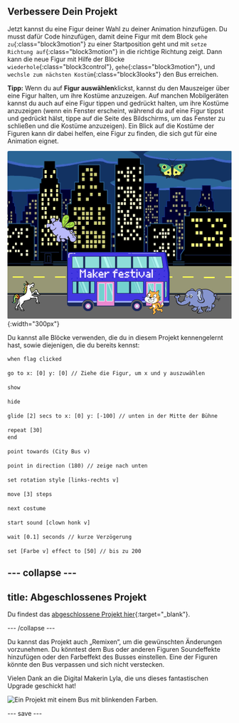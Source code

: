 ## Verbessere Dein Projekt

Jetzt kannst du eine Figur deiner Wahl zu deiner Animation hinzufügen. Du musst dafür Code hinzufügen, damit deine Figur mit dem Block `gehe zu`{:class="block3motion"} zu einer Startposition geht und mit `setze Richtung auf`{:class="block3motion"} in die richtige Richtung zeigt. Dann kann die neue Figur mit Hilfe der Blöcke `wiederhole`{:class="block3control"}, `gehe`{:class="block3motion"}, und `wechsle zum nächsten Kostüm`{:class="block3looks"} den Bus erreichen.

**Tipp:** Wenn du auf **Figur auswählen**klickst, kannst du den Mauszeiger über eine Figur halten, um ihre Kostüme anzuzeigen. Auf manchen Mobilgeräten kannst du auch auf eine Figur tippen und gedrückt halten, um ihre Kostüme anzuzeigen (wenn ein Fenster erscheint, während du auf eine Figur tippst und gedrückt hälst, tippe auf die Seite des Bildschirms, um das Fenster zu schließen und die Kostüme anzuzeigen). Ein Blick auf die Kostüme der Figuren kann dir dabei helfen, eine Figur zu finden, die sich gut für eine Animation eignet.

![Andere Figuren bewegen sich auf einen Bus mit dem Text "Maker Festival" zu.](images/bus-upgrade.png){:width="300px"}

Du kannst alle Blöcke verwenden, die du in diesem Projekt kennengelernt hast, sowie diejenigen, die du bereits kennst:

```blocks3
when flag clicked

go to x: [0] y: [0] // Ziehe die Figur, um x und y auszuwählen

show

hide

glide [2] secs to x: [0] y: [-100] // unten in der Mitte der Bühne

repeat [30]
end

point towards (City Bus v)

point in direction (180) // zeige nach unten

set rotation style [links-rechts v]

move [3] steps

next costume

start sound [clown honk v]

wait [0.1] seconds // kurze Verzögerung

set [Farbe v] effect to [50] // bis zu 200
```

--- collapse ---
---
title: Abgeschlossenes Projekt
---

Du findest das [abgeschlossene Projekt hier](https://scratch.mit.edu/projects/724160134/){:target="_blank"}.

--- /collapse ---

Du kannst das Projekt auch „Remixen“, um die gewünschten Änderungen vorzunehmen. Du könntest dem Bus oder anderen Figuren Soundeffekte hinzufügen oder den Farbeffekt des Busses einstellen. Eine der Figuren könnte den Bus verpassen und sich nicht verstecken.

Vielen Dank an die Digital Makerin Lyla, die uns dieses fantastischen Upgrade geschickt hat!

![Ein Projekt mit einem Bus mit blinkenden Farben.](images/Lyla-bus.gif)

--- save ---
